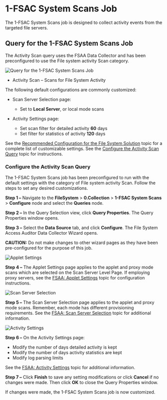 # 1-FSAC System Scans Job

The 1-FSAC System Scans job is designed to collect activity events from the targeted file servers.

## Query for the 1-FSAC System Scans Job

The Activity Scan query uses the FSAA Data Collector and has been preconfigured to use the File
system activity Scan category.

![Query for the 1-FSAC System Scans Job](/img/product_docs/accessanalyzer/11.6/solutions/filesystem/collection/fsacsystemscansquery.webp)

- Activity Scan – Scans for File System Activity

The following default configurations are commonly customized:

- Scan Server Selection page:

    - Set to **Local Server**, or local mode scans

- Activity Settings page:

    - Set scan filter for detailed activity **60** days
    - Set filter for statistics of activity **120** days

See the
[Recommended Configuration for the File System Solution](/docs/accessanalyzer/11.6/solutions/filesystem/recommended.md)
topic for a complete list of customizable settings. See the
[Configure the Activity Scan Query](#configure-the-activity-scan-query) topic for instructions.

### Configure the Activity Scan Query

The 1-FSAC System Scans job has been preconfigured to run with the default settings with the
category of File system activity Scan. Follow the steps to set any desired customizations.

**Step 1 –** Navigate to the **FileSystem** > **0.Collection** > **1-FSAC System Scans** >
**Configure** node and select the **Queries** node.

**Step 2 –** In the Query Selection view, click **Query Properties**. The Query Properties window
opens.

**Step 3 –** Select the **Data Source** tab, and click **Configure**. The File System Access Auditor
Data Collector Wizard opens.

**CAUTION:** Do not make changes to other wizard pages as they have been pre-configured for the
purpose of this job.

![Applet Settings](/img/product_docs/accessanalyzer/11.6/solutions/filesystem/collection/fsacappletsettings.webp)

**Step 4 –** The Applet Settings page applies to the applet and proxy mode scans which are selected
on the Scan Server Level Page. If employing proxy servers, see the
[FSAA: Applet Settings](/docs/accessanalyzer/11.6/admin/datacollector/fsaa/appletsettings.md)
topic for configuration instructions.

![Scan Server Selection](/img/product_docs/accessanalyzer/11.6/solutions/filesystem/collection/fsacscanserverselection.webp)

**Step 5 –** The Scan Server Selection page applies to the applet and proxy mode scans. Remember,
each mode has different provisioning requirements. See the
[FSAA: Scan Server Selection](/docs/accessanalyzer/11.6/admin/datacollector/fsaa/scanserverselection.md) topic
for additional information.

![Activity Settings](/img/product_docs/accessanalyzer/11.6/solutions/filesystem/collection/fsacactivitysettings.webp)

**Step 6 –** On the Activity Settings page:

- Modify the number of days detailed activity is kept
- Modify the number of days activity statistics are kept
- Modify log parsing limits

See the
[FSAA: Activity Settings](/docs/accessanalyzer/11.6/admin/datacollector/fsaa/activitysettings.md) topic
for additional information.

**Step 7 –** Click **Finish** to save any setting modifications or click **Cancel** if no changes
were made. Then click **OK** to close the Query Properties window.

If changes were made, the 1-FSAC System Scans job is now customized.
